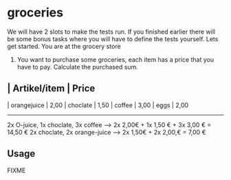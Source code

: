 # groceries

We will have 2 slots to make the tests run. 
If you finished earlier there will be some bonus tasks where you will have to 
define the tests yourself. 
Lets get started. You are at the grocery store

1) You want to purchase some groceries, each item has a price that you have to pay.
   Calculate the purchased sum. 
   
| Artikel/item    |   Price
------------------------------
| orangejuice	  |    2,00
| choclate   	  |    1,50
| coffee		  |    3,00
| eggs			  |    2,00
_______________________________


2x O-juice, 1x choclate, 3x coffee -->  2x 2,00€ + 1x 1,50 € + 3x 3,00 € = 14,50 €
2x choclate, 2x orange-juice       -->  2x 1,50€ + 2x 2,00,€             = 7,00 €

## Usage

FIXME
